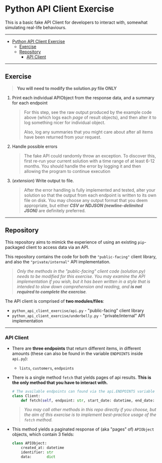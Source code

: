 # Python API Client Exercise

This is a basic fake API Client for developers to interact with, somewhat simulating real-life behaviours.

---

- [Python API Client Exercise](#python-api-client-exercise)
  - [Exercise](#exercise)
  - [Repository](#repository)
    - [API Client](#api-client)

---

## Exercise

> **You will need to modify the solution.py file ONLY**

1. Print each individual APIObject from the response data, and a summary for each endpoint
   > For this step, see the raw output produced by the example code above (which logs each _page_ of result objects), and then alter it to log something nicer for individual object.
   >
   > Also, log any summaries that you might care about after all items have been returned from your request.
2. Handle possible errors
    > The fake API could randomly throw an exception. To discover this, first re-run your current solution with a time range of at least 6-12 months.
    > You should handle the error by logging it and then allowing the program to continue execution
3. (_extension_) Write output to file.
    > After the error handling is fully implemented and tested, alter your solution so that the output from each endpoint is written to its own file on disk. You may choose any output format that you deem appropriate, but either _**CSV or NDJSON (newline-delimited JSON)**_ are definitely preferred.

---

## Repository

This repository aims to mimick the experience of using an existing `pip`-packaged client to access data via an API.

This repository contains the code for both the `"public-facing"` client library, and also the `"private/internal"` API implementation.

> _Only the methods in the "public-facing" client code (solution.py) needs to be modified for this exercise. You may examine the API implementation if you wish, but it has been written in a style that is intended to slow down comprehension and reading, and **is not required to complete the exercise**._

The API client is comprised of **two modules/files**:

- `python_api_client_exercise/api.py` - "public-facing" client library
- `python_api_client_exercise/underbelly.py` - "private/internal" API implementation

---

### API Client

- There are **three endpoints** that return different items, in different amounts (these can also be found in the variable `ENDPOINTS` inside `api.py`):
  - `lists`, `customers`, `endpoints`
- There is a single method `fetch` that yields pages of api results. **This is the only method that you have to interact with.**

    ```python
    # The available endpoints can found via the api.ENDPOINTS variable
    class Client:
        def fetch(self, endpoint: str, start_date: datetime, end_date: datetime) -> Iterator[List[APIObject]]:
    ```

    > _You may call other methods in this repo directly if you choose, but the aim of this exercise is to implement best-practice usage of the `fetch` method._

- This method yields a paginated response of (aka "pages" of) `APIObject` objects, which contain 3 fields:

    ```python
    class APIObject:
        created_at: datetime
        identifier: str
        data:       dict
    ```